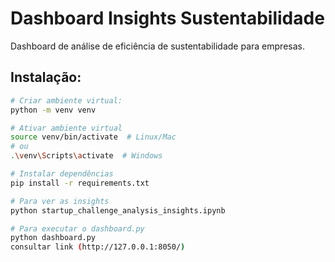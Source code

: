 # Dashboard Insights Sustentabilidade

Dashboard de análise de eficiência de sustentabilidade para empresas.


## Instalação:

```bash
# Criar ambiente virtual:
python -m venv venv

# Ativar ambiente virtual
source venv/bin/activate  # Linux/Mac
# ou
.\venv\Scripts\activate  # Windows

# Instalar dependências
pip install -r requirements.txt

# Para ver as insights
python startup_challenge_analysis_insights.ipynb

# Para executar o dashboard.py
python dashboard.py
consultar link (http://127.0.0.1:8050/)
